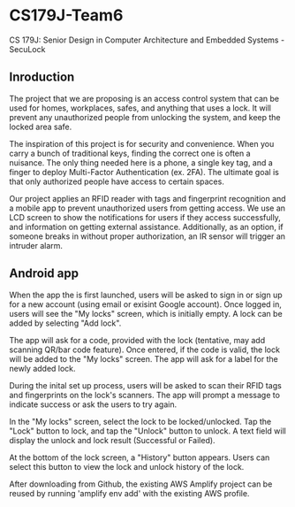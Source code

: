 CS179J-Team6
============

CS 179J: Senior Design in Computer Architecture and Embedded Systems - SecuLock

Inroduction
-----------

The project that we are proposing is an access control system that can be used for homes, workplaces, safes, and anything that uses a lock. It will prevent any unauthorized people from unlocking the system, and keep the locked area safe. 

The inspiration of this project is for security and convenience. When you carry a bunch of traditional keys, finding the correct one is often a nuisance. The only thing needed here is a phone, a single key tag, and a finger to deploy Multi-Factor Authentication (ex. 2FA). The ultimate goal is that only authorized people have access to certain spaces.

Our project applies an RFID reader with tags and fingerprint recognition and a mobile app to prevent unauthorized users from getting access. We use an LCD screen to show the notifications for users if they access successfully, and information on getting external assistance. Additionally, as an option, if someone breaks in without proper authorization, an IR sensor will trigger an intruder alarm.

Android app
-----------

When the app the is first launched, users will be asked to sign in or sign up for a new account (using email or exisint Google account). Once logged in, users will see the "My locks" screen, which is initially empty. A lock can be added by selecting "Add lock".

The app will ask for a code, provided with the lock (tentative, may add scanning QR/bar code feature). Once entered, if the code is valid, the lock will be added to the "My locks" screen. The app will ask for a label for the newly added lock.

During the inital set up process, users will be asked to scan their RFID tags and fingerprints on the lock's scanners. The app will prompt a message to indicate success or ask the users to try again.

In the "My locks" screen, select the lock to be locked/unlocked. Tap the "Lock" button to lock, and tap the "Unlock" button to unlock. A text field will display the unlock and lock result (Successful or Failed).

At the bottom of the lock screen, a "History" button appears. Users can select this button to view the lock and unlock history of the lock.

After downloading from Github, the existing AWS Amplify project can be reused by running 'amplify env add' with the existing AWS profile.

